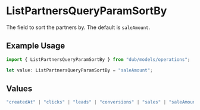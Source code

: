 # ListPartnersQueryParamSortBy

The field to sort the partners by. The default is `saleAmount`.

## Example Usage

```typescript
import { ListPartnersQueryParamSortBy } from "dub/models/operations";

let value: ListPartnersQueryParamSortBy = "saleAmount";
```

## Values

```typescript
"createdAt" | "clicks" | "leads" | "conversions" | "sales" | "saleAmount" | "totalCommissions" | "netRevenue"
```